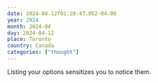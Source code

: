 ```yaml
---
date: 2024-04-12T01:28:47.052-04:00
year: 2024
month: 2024-04
day: 2024-04-12
place: Toronto
country: Canada
categories: ["thought"]
---
```

Listing your options sensitizes you to notice them.
